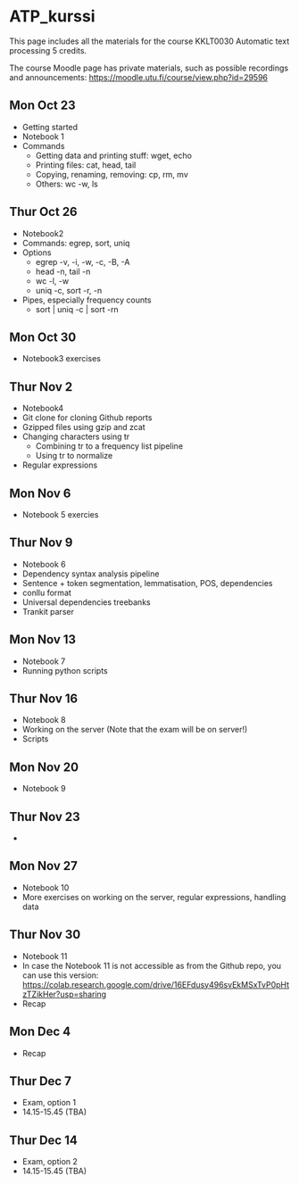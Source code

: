 # ATP_kurssi

This page includes all the materials for the course KKLT0030 Automatic text processing 5 credits. 

The course Moodle page has private materials, such as possible recordings and announcements: https://moodle.utu.fi/course/view.php?id=29596

## Mon Oct 23
* Getting started
* Notebook 1
* Commands
  * Getting data and printing stuff: wget, echo
  * Printing files: cat, head, tail
  * Copying, renaming, removing: cp, rm, mv
  * Others: wc -w, ls

## Thur Oct 26
* Notebook2
* Commands: egrep, sort, uniq
* Options
  * egrep -v, -i, -w, -c, -B, -A
  * head -n, tail -n
  * wc -l, -w
  * uniq -c, sort -r, -n
* Pipes, especially frequency counts
  * sort | uniq -c | sort -rn

## Mon Oct 30
* Notebook3 exercises

## Thur Nov 2
* Notebook4
* Git clone for cloning Github reports
* Gzipped files using gzip and zcat
* Changing characters using tr
   * Combining tr to a frequency list pipeline
   * Using tr to normalize
* Regular expressions

## Mon Nov 6
* Notebook 5 exercies

## Thur Nov 9
* Notebook 6
* Dependency syntax analysis pipeline
 * Sentence + token segmentation, lemmatisation, POS, dependencies
 * conllu format
* Universal dependencies treebanks
* Trankit parser

## Mon Nov 13
* Notebook 7
* Running python scripts

## Thur Nov 16
* Notebook 8
* Working on the server (Note that the exam will be on server!)
* Scripts

## Mon Nov 20
* Notebook 9

## Thur Nov 23
* 

## Mon Nov 27
* Notebook 10
* More exercises on working on the server, regular expressions, handling data

## Thur Nov 30
* Notebook 11
* In case the Notebook 11 is not accessible as from the Github repo, you can use this version: https://colab.research.google.com/drive/16EFdusy496svEkMSxTvP0pHtzTZikHer?usp=sharing
* Recap

## Mon Dec 4
* Recap

## Thur Dec 7
* Exam, option 1
* 14.15-15.45 (TBA)

## Thur Dec 14
* Exam, option 2
* 14.15-15.45 (TBA)
